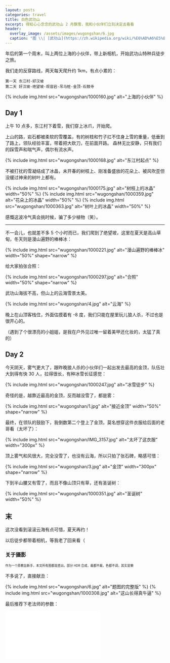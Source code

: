 ```yaml
---
layout: posts
categories: travel
title: 白色武功山
excerpt: 得知心心念念的武功山 2 月飘雪，我和小伙伴们立刻决定去看看
header:
  overlay_image: /assets/images/wugongshan/6.jpg
  caption: "图 \\| [武功山](https://zh.wikipedia.org/wiki/%E6%AD%A6%E5%8A%9F%E5%B1%B1)"
---
```


年后的第一个周末，叫上两位上海的小伙伴，带上新相机，开始武功山特种兵徒步之旅。

我们走的反穿路线，两天每天爬升约 1km，有点小累的：

```text
第一天 东江村-好汉坡
第二天 好汉坡-绝望坡-观音宕-吊马桩-金顶-石鼓寺
```

{% include img.html src="wugongshan/1000160.jpg" alt="上海的小伙伴" %}

## Day 1

上午 10 点多，东江村下着雪，我们穿上冰爪，开始爬。

上山的路，岩石都被柔软的雪覆盖，有的树枝和竹子扛不住身上雪的重量，低垂到了路上，领队经验丰富，带着把大砍刀，在前面开路。
森林无比安静，只有我们的踩雪声和喘气声，偶尔有流水声。

{% include img.html src="wugongshan/1000168.jpg" alt="东江村起点" %}

不被打扰的雪凝结成了冰晶，未开春的树枝上、刚准备盛放的花朵上、被风吹歪但没缓过神来的树叶上都有。

{% include img.html src="wugongshan/1000175.jpg" alt="树枝上的冰晶" width="50%" %}
{% include img.html src="wugongshan/1000359.jpg" alt="花朵上的冰晶" width="50%" %}
{% include img.html src="wugongshan/1000363.jpg" alt="树叶上的冰晶" width="50%" %}

感慨这波冷气真会挑时候，骗了多少植物（笑）。

<hr/>

不一会儿，也就差不多 5 个小时而已，我们爬到了绝望坡，这里在夏天是高山草甸，冬天则是漫山遍野的棒棒冰：

{% include img.html src="wugongshan/1000221.jpg" alt="漫山遍野的棒棒冰" width="50%" shape="narrow" %}

给大家拍张合照：

{% include img.html src="wugongshan/1000297.jpg" alt="合照" width="50%" shape="narrow" %}

武功山海拔不高，但山上的云海雪景太美。

{% include img.html src="wugongshan/4.jpg" alt="云海" %}

晚上在山顶客栈住，外面估摸着有 -8 度，我们只能在屋里玩儿狼人杀，不过也是很开心的。

（遇到了个很漂亮的小姐姐，是我在户外见过唯一留着美甲还化妆的，太猛了真的）

## Day 2

今天阴天，雾气更大了，跟昨晚狼人杀的小伙伴们一起出发去最高的金顶，队伍壮大到得有快 30 人，拉得很长，有种冰雪长征感觉：

{% include img.html src="wugongshan/1000247.jpg" alt="冰雪徒步" %}

奇怪的是，越靠近最高的金顶，反而越没雪了，都是雾：

{% include img.html src="wugongshan/1.jpg" alt="接近金顶" width="50%" shape="narrow" %}

最终，在领队的鼓励下，我倒数第二个登上了金顶，莫名想穿这件衣服给后面的老哥看（太坏了）：

{% include img.html src="wugongshan/IMG_3157.jpg" alt="太坏了这衣服" width="300px" %}

顶上雾气和风很大，完全没雪了，也没有云海，所以只拍了张石碑，略感可惜：

{% include img.html src="wugongshan/3.jpg" alt="金顶" width="300px" shape="narrow" %}

下到半山腰又有雪了，而且不像山顶只有草，还有圣诞树：

{% include img.html src="wugongshan/1000351.jpg" alt="圣诞树" width="50%" %}

## 末

这次没看到滚滚云海有点可惜，夏天再约！

以后徒步都带着相机，等我老了回来看（

### 关于摄影

<sup><sub>作为一个原教旨新手，本文所有图都是直出，部分 HDR 合成，裁都不裁，色都不调，其实是懒</sub></sup>

不多说了，直接献丑：

{% include img.html src="wugongshan/6.jpg" alt="题图的完整版" %}
{% include img.html src="wugongshan/1000308.jpg" alt="这山长得真牛逼" %}

最后推荐下老法师的参数：

<div class="responsive-video-container">
    <iframe src="//player.bilibili.com/player.html?bvid=BV1ev411z7PG&as_wide=0&high_quality=1&autoplay=0" class="lazyload" allowfullscreen="" framespacing="0" scrolling="no" frameborder="0" sandbox="allow-top-navigation allow-same-origin allow-forms allow-scripts"> </iframe>
</div>

<script src="https://giscus.app/client.js"
        data-repo="thearas/thearas.github.io"
        data-repo-id="MDEwOlJlcG9zaXRvcnkyODE0MDMxMjQ="
        data-category="Announcements"
        data-category-id="DIC_kwDOEMXe9M4CdtMV"
        data-mapping="pathname"
        data-strict="0"
        data-reactions-enabled="1"
        data-emit-metadata="0"
        data-input-position="top"
        data-theme="dark"
        data-lang="zh-CN"
        crossorigin="anonymous"
        async>
</script>
